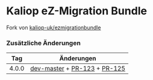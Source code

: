 Kaliop eZ-Migration Bundle
==========================

Fork von [kaliop-uk/ezmigrationbundle](https://github.com/kaliop-uk/ezmigrationbundle)

### Zusätzliche Änderungen

| Tag | Änderungen |
| ---  | ---  |
| 4.0.0  | [dev-master](https://github.com/kaliop-uk/ezmigrationbundle/commit/b101c451d6d540bb8d747345e33d5060faaabc4d) + [PR-123](https://github.com/kaliop-uk/ezmigrationbundle/pull/123) + [PR-125](https://github.com/kaliop-uk/ezmigrationbundle/pull/125) |
